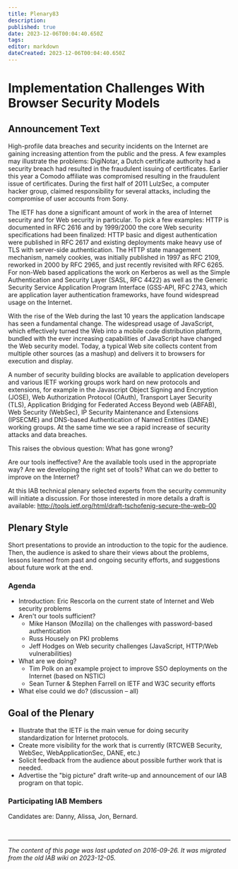 ```yaml
---
title: Plenary83
description: 
published: true
date: 2023-12-06T00:04:40.650Z
tags: 
editor: markdown
dateCreated: 2023-12-06T00:04:40.650Z
---
```


# Implementation Challenges With Browser Security Models
## Announcement Text
High-profile data breaches and security incidents on the Internet are gaining increasing attention from the public and the press. A few examples may illustrate the problems: DigiNotar, a Dutch certificate authority had a security breach had resulted in the fraudulent issuing of certificates. Earlier this year a Comodo affiliate was compromised resulting in the fraudulent issue of certificates. During the first half of 2011 LulzSec, a computer hacker group, claimed responsibility for several attacks, including the compromise of user accounts from Sony.

The IETF has done a significant amount of work in the area of Internet security and for Web security in particular. To pick a few examples: HTTP is documented in RFC 2616 and by 1999/2000 the core Web security specifications had been finalized: HTTP basic and digest authentication were published in RFC 2617 and existing deployments make heavy use of TLS with server-side authentication. The HTTP state management mechanism, namely cookies, was initially published in 1997 as RFC 2109, reworked in 2000 by RFC 2965, and just recently revisited with RFC 6265. For non-Web based applications the work on Kerberos as well as the Simple Authentication and Security Layer (SASL, RFC 4422) as well as the Generic Security Service Application Program Interface (GSS-API, RFC 2743, which are application layer authentication frameworks, have found widespread usage on the Internet.

With the rise of the Web during the last 10 years the application landscape has seen a fundamental change. The widespread usage of JavaScript, which effectively turned the Web into a mobile code distribution platform, bundled with the ever increasing capabilities of JavaScript have changed the Web security model. Today, a typical Web site collects content from multiple other sources (as a mashup) and delivers it to browsers for execution and display.

A number of security building blocks are available to application developers and various IETF working groups work hard on new protocols and extensions, for example in the Javascript Object Signing and Encryption (JOSE), Web Authorization Protocol (OAuth), Transport Layer Security (TLS), Application Bridging for Federated Access Beyond web (ABFAB), Web Security (WebSec), IP Security Maintenance and Extensions (IPSECME) and DNS-based Authentication of Named Entities (DANE) working groups. At the same time we see a rapid increase of security attacks and data breaches.

This raises the obvious question: What has gone wrong?

Are our tools ineffective? Are the available tools used in the appropriate way? Are we developing the right set of tools? What can we do better to improve on the Internet?

At this IAB technical plenary selected experts from the security community will initiate a discussion. For those interested in more details a draft is available: http://tools.ietf.org/html/draft-tschofenig-secure-the-web-00

## Plenary Style
Short presentations to provide an introduction to the topic for the audience. Then, the audience is asked to share their views about the problems, lessons learned from past and ongoing security efforts, and suggestions about future work at the end.

### Agenda
- Introduction: Eric Rescorla on the current state of Internet and Web security problems
- Aren't our tools sufficient?
  - Mike Hanson (Mozilla) on the challenges with password-based authentication
  - Russ Housely on PKI problems
  - Jeff Hodges on Web security challenges (JavaScript, HTTP/Web vulnerabilities)
- What are we doing?
  - Tim Polk on an example project to improve SSO deployments on the Internet (based on NSTIC)
  - Sean Turner & Stephen Farrell on IETF and W3C security efforts
- What else could we do? (discussion – all)

## Goal of the Plenary
- Illustrate that the IETF is the main venue for doing security standardization for Internet protocols.
- Create more visibility for the work that is currently (RTCWEB Security, WebSec, WebApplicationSec, DANE, etc.)
- Solicit feedback from the audience about possible further work that is needed.
- Advertise the "big picture" draft write-up and announcement of our IAB program on that topic.

### Participating IAB Members
Candidates are: Danny, Alissa, Jon, Bernard.

&nbsp;
&nbsp;
&nbsp;

---

*The content of this page was last updated on 2016-09-26. It was migrated from the old IAB wiki on 2023-12-05.*